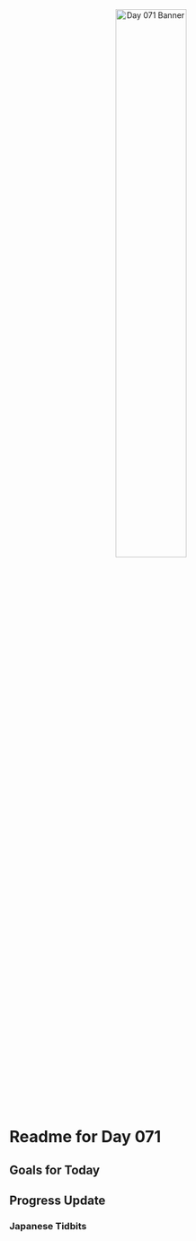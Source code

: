 <div align="center">
 <img src="../..Images/image_071.jpg" alt="Day 071 Banner" width="50%">
</div>

# Readme for Day 071

## Goals for Today

## Progress Update

### Japanese Tidbits

